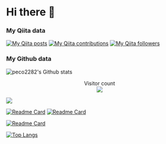 # Hi there 👋

### My Qiita data
[![My Qiita posts](https://qiita-badge.apiapi.app/s/peco_2282/posts.svg)](http://qiita.com/peco_2282)
[![My Qiita contributions](https://qiita-badge.apiapi.app/s/peco_2282/contributions.svg)](http://qiita.com/peco_2282)
[![My Qiita followers](https://qiita-badge.apiapi.app/s/peco_2282/followers.svg)](http://qiita.com/peco_2282)

### My Github data
![peco2282's Github stats](https://github-readme-stats.vercel.app/api?username=peco2282&hide=stars,issues&count_private=true&show_icons=true&theme=synthwave&count_private=true)
<p align="center">
    Visitor count<br>
  <img src="https://profile-counter.glitch.me/peco2282/count.svg" />
</p>

<a href="https://wakatime.com">
    <img src="https://wakatime.com/share/@f1cec817-1d37-4994-a419-fa4c2fbc3ff7/28c50d3c-aec0-42f3-a23f-06420e114b4b.png" />
</a>

[![Readme Card](https://github-readme-stats.vercel.app/api/pin/?username=peco2282&repo=MessageExpander)](https://github.com/peco2282/MessageExpander)
[![Readme Card](https://github-readme-stats.vercel.app/api/pin/?username=peco2282&repo=DamageCalc)](https://github.com/peco2282/DamageCalc)

[![Readme Card](https://github-readme-stats.vercel.app/api/pin/?username=peco2282&repo=DESGenerator)](https://github.com/peco2282/DESGenerator)

[![Top Langs](https://github-readme-stats.vercel.app/api/top-langs/?username=peco2282)](https://github.com/peco2282/peco2282)

<!-- <a href="https://wakatime.com"><img src="https://wakatime.com/share/@f1cec817-1d37-4994-a419-fa4c2fbc3ff7/9e516e8a-e361-4562-a758-de2d7d1c9f75.png" /></a> -->

<!-- <p align="center">
    Visitor count<br>
  <img src="https://profile-counter.glitch.me/peco2282/count.svg" />
</p>
 -->

<!--
**peco2282/peco2282** is a ✨ _special_ ✨ repository because its `README.md` (this file) appears on your GitHub profile.

Here are some ideas to get you started:

- 🔭 I’m currently working on ...
- 🌱 I’m currently learning ...
- 👯 I’m looking to collaborate on ...
- 🤔 I’m looking for help with ...
- 💬 Ask me about ...
- 📫 How to reach me: ...
- 😄 Pronouns: ...
- ⚡ Fun fact: ...
-->
